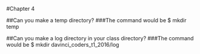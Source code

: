 #Chapter 4

##Can you make a temp directory?
###The command would be $ mkdir temp

##Can you make a log directory in your class directory?
###The command would be $ mkdir davinci_coders_t1_2016/log


